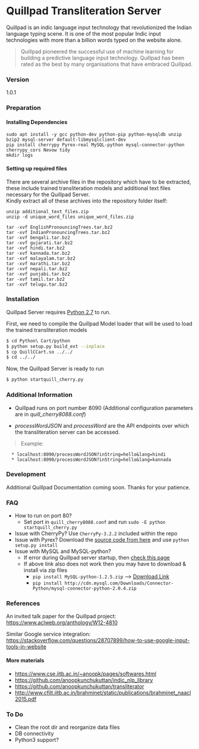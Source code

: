 # Quillpad Transliteration Server

   Quillpad is an indic language input technology that revolutionized the Indian language typing scene. It is one of the most popular Indic input technologies with more than a billion words typed on the website alone.

   > Quillpad pioneered the successful use of machine learning for 
   > building a predictive language input technology. 
   > Quillpad has been rated as the best by many organisations that have embraced Quillpad.

   ### Version
   1.0.1

   ### Preparation
   
   #### Installing Dependencies
   ```
   sudo apt install -y gcc python-dev python-pip python-mysqldb unzip bzip2 mysql-server default-libmysqlclient-dev
   pip install cherrypy Pyrex-real MySQL-python mysql-connector-python cherrypy_cors Nevow tidy
   mkdir logs
   ```
   #### Setting up required files
   There are several archive files in the repository which have to be extracted, these include trained transliteration models and additional text files necessary for the Quillpad Server.  
   Kindly extract all of these archives into the repository folder itself:
   ```
   unzip additional_text_files.zip
   unzip -d unique_word_files unique_word_files.zip
   
   tar -xvf EnglishPronouncingTrees.tar.bz2
   tar -xvf IndianPronouncingTrees.tar.bz2
   tar -xvf bengali.tar.bz2
   tar -xvf gujarati.tar.bz2
   tar -xvf hindi.tar.bz2
   tar -xvf kannada.tar.bz2
   tar -xvf malayalam.tar.bz2
   tar -xvf marathi.tar.bz2
   tar -xvf nepali.tar.bz2
   tar -xvf punjabi.tar.bz2
   tar -xvf tamil.tar.bz2
   tar -xvf telugu.tar.bz2
   ```

   ### Installation

   Quillpad Server requires [Python 2.7](https://www.python.org/downloads/) to run.

   First, we need to compile the Quillpad Model loader that will be used to load the trained transliteration models

   ```sh
   $ cd Python\ Cart/python
   $ python setup.py build_ext --inplace
   $ cp QuillCCart.so ../../
   $ cd ../../
   ```

   Now, the Quillpad Server is ready to run

   ```sh
   $ python startquill_cherry.py
   ```

   ### Additional Information

   * Quillpad runs on port number 8090 (Additional configuration parameters are in *quill_cherry8088.conf*)

   * *processWordJSON* and *processWord* are the API endpoints over which the transliteration server can be accessed.
   > Example:

      * localhost:8090/processWordJSON?inString=hello&lang=hindi
      * localhost:8090/processWordJSON?inString=hello&lang=kannada

   ### Development

   Additional Quillpad Documentation coming soon. Thanks for your patience.

   ### FAQ
   - How to run on port 80?
     - Set port in `quill_cherry8088.conf` and run `sudo -E python startquill_cherry.py`
   - Issue with CherryPy? Use `CherryPy-3.2.2` included within the repo
   - Issue with Pyrex? Download the [source code from here](http://www.cosc.canterbury.ac.nz/greg.ewing/python/Pyrex/) and use `python setup.py install`
   - Issue with MySQL and MySQL-python?
     - If error during Quillpad server startup, then [check this page](https://stackoverflow.com/questions/43634584/cant-install-mysql-python-with-pip-on-macos-10-12-4/54429707#54429707)
     - If above link also does not work then you may have to download & install via zip files
       - `pip install MySQL-python-1.2.5.zip` --> [Download Link](https://pypi.org/project/MySQL-python/#files)
       - `pip install http://cdn.mysql.com/Downloads/Connector-Python/mysql-connector-python-2.0.4.zip`
   
   ### References
   An invited talk paper for the Quillpad project:
     https://www.aclweb.org/anthology/W12-4810
   
   Similar Google service integration:
     https://stackoverflow.com/questions/28707899/how-to-use-google-input-tools-in-website
     
   #### More materials
   -  https://www.cse.iitb.ac.in/~anoopk/pages/softwares.html
   -  https://github.com/anoopkunchukuttan/indic_nlp_library
   -  https://github.com/anoopkunchukuttan/transliterator
   -  http://www.cfilt.iitb.ac.in/brahminet/static/publications/brahminet_naacl2015.pdf

   ### To Do
   - Clean the root dir and reorganize data files
   - DB connectivity
   - Python3 support?
